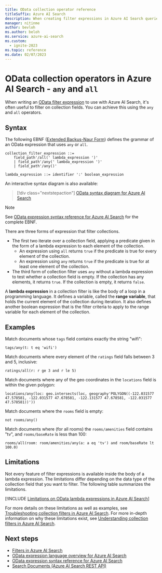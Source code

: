 ```yaml
---
title: OData collection operator reference
titleSuffix: Azure AI Search
description: When creating filter expressions in Azure AI Search queries, use "any" and "all" operators in lambda expressions when the filter is on a collection or complex collection field.
manager: nitinme
author: bevloh
ms.author: beloh
ms.service: azure-ai-search
ms.custom:
  - ignite-2023
ms.topic: reference
ms.date: 02/07/2023
---
```


# OData collection operators in Azure AI Search - `any` and `all`

When writing an [OData filter expression](query-odata-filter-orderby-syntax.md) to use with Azure AI Search, it's often useful to filter on collection fields. You can achieve this using the `any` and `all` operators.

## Syntax

The following EBNF ([Extended Backus-Naur Form](https://en.wikipedia.org/wiki/Extended_Backus–Naur_form)) defines the grammar of an OData expression that uses `any` or `all`.

<!-- Upload this EBNF using https://bottlecaps.de/rr/ui to create a downloadable railroad diagram. -->

```
collection_filter_expression ::=
    field_path'/all(' lambda_expression ')'
    | field_path'/any(' lambda_expression ')'
    | field_path'/any()'

lambda_expression ::= identifier ':' boolean_expression
```

An interactive syntax diagram is also available:

> [!div class="nextstepaction"]
> [OData syntax diagram for Azure AI Search](https://azuresearch.github.io/odata-syntax-diagram/#collection_filter_expression)

> [!NOTE]
> See [OData expression syntax reference for Azure AI Search](search-query-odata-syntax-reference.md) for the complete EBNF.

There are three forms of expression that filter collections.

- The first two iterate over a collection field, applying a predicate given in the form of a lambda expression to each element of the collection.
  - An expression using `all` returns `true` if the predicate is true for every element of the collection.
  - An expression using `any` returns `true` if the predicate is true for at least one element of the collection.
- The third form of collection filter uses `any` without a lambda expression to test whether a collection field is empty. If the collection has any elements, it returns `true`. If the collection is empty, it returns `false`.

A **lambda expression** in a collection filter is like the body of a loop in a programming language. It defines a variable, called the **range variable**, that holds the current element of the collection during iteration. It also defines another boolean expression that is the filter criteria to apply to the range variable for each element of the collection.

## Examples

Match documents whose `tags` field contains exactly the string "wifi":

```text
tags/any(t: t eq 'wifi')
```

Match documents where every element of the `ratings` field falls between 3 and 5, inclusive:

```text
ratings/all(r: r ge 3 and r le 5)
```

Match documents where any of the geo coordinates in the `locations` field is within the given polygon:

```text
locations/any(loc: geo.intersects(loc, geography'POLYGON((-122.031577 47.578581, -122.031577 47.678581, -122.131577 47.678581, -122.031577 47.578581))'))
```

Match documents where the `rooms` field is empty:

```text
not rooms/any()
```

Match documents where (for all rooms) the `rooms/amenities` field contains "tv", and `rooms/baseRate` is less than 100:

```text
rooms/all(room: room/amenities/any(a: a eq 'tv') and room/baseRate lt 100.0)
```

## Limitations

Not every feature of filter expressions is available inside the body of a lambda expression. The limitations differ depending on the data type of the collection field that you want to filter. The following table summarizes the limitations.

[!INCLUDE [Limitations on OData lambda expressions in Azure AI Search](./includes/search-query-odata-lambda-limitations.md)]

For more details on these limitations as well as examples, see [Troubleshooting collection filters in Azure AI Search](search-query-troubleshoot-collection-filters.md). For more in-depth information on why these limitations exist, see [Understanding collection filters in Azure AI Search](search-query-understand-collection-filters.md).

## Next steps  

- [Filters in Azure AI Search](search-filters.md)
- [OData expression language overview for Azure AI Search](query-odata-filter-orderby-syntax.md)
- [OData expression syntax reference for Azure AI Search](search-query-odata-syntax-reference.md)
- [Search Documents &#40;Azure AI Search REST API&#41;](/rest/api/searchservice/documents/search-post)
